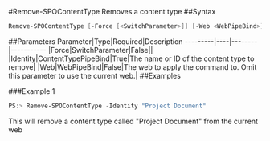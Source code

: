 #Remove-SPOContentType
Removes a content type
##Syntax
```powershell
Remove-SPOContentType [-Force [<SwitchParameter>]] [-Web <WebPipeBind>] -Identity <ContentTypePipeBind>
```


##Parameters
Parameter|Type|Required|Description
---------|----|--------|-----------
|Force|SwitchParameter|False||
|Identity|ContentTypePipeBind|True|The name or ID of the content type to remove|
|Web|WebPipeBind|False|The web to apply the command to. Omit this parameter to use the current web.|
##Examples

###Example 1
```powershell
PS:> Remove-SPOContentType -Identity "Project Document"
```
This will remove a content type called "Project Document" from the current web
